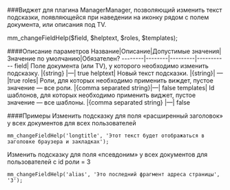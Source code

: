 ###Виджет для плагина ManagerManager, позволяющий изменить текст подсказки, появляющейся при наведении на иконку рядом с полем документа, или описания под TV.

mm_changeFieldHelp($field, $helptext, $roles, $templates);

####Описание параметров
Название|Описание|Допустимые значения|Значение по умолчанию|Обязателен?
--------|--------|---------|-----------
field|	Поле документа (или TV), у которого необходимо изменить подсказку.	|{string}	|—|	true
helptext|	Новый текст подсказки.	|{string}|	—	|true
roles|	Роли, для которых необходимо применить виждет, пустое значение — все роли.	|{comma separated string}|—|	false
templates|	Id шаблонов, для которых необходимо применить виджет, пустое значение — все шаблоны.	|{comma separated string}	|—|	false

####Примеры
Изменить подсказку для поля «расширенный заголовок» у всех документов для всех пользователей
	
	mm_changeFieldHelp('longtitle', 'Этот текст будет отображаться в заголовке браузера и закладках');
Изменить подсказку для поля «псевдоним» у всех документов для пользователей с id роли = 3
	
	mm_changeFieldHelp('alias', 'Это последний фрагмент адреса страницы', '3');